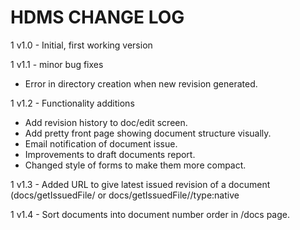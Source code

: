 # HDMS CHANGE LOG

1 v1.0 - Initial, first working version

1 v1.1 - minor bug fixes
  * Error in directory creation when new revision generated.

1 v1.2 - Functionality additions
  * Add revision history to doc/edit screen.
  * Add pretty front page showing document structure visually.
  * Email notification of document issue.
  * Improvements to draft documents report.
  * Changed style of forms to make them more compact.

1 v1.3 - Added URL to give latest issued revision of a document (docs/getIssuedFile/<docNo> or docs/getIssuedFile/<docNo>/type:native

1 v1.4 - Sort documents into document number order in /docs page.

	

